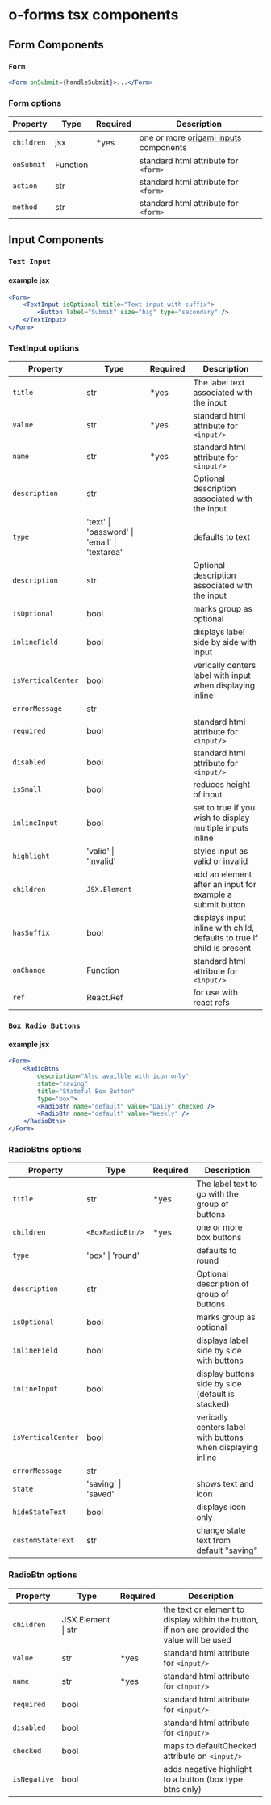 # o-forms tsx components

## Form Components

### `Form`

```jsx
<Form onSubmit={handleSubmit}>...</Form>
```

### Form options

| Property   | Type     | Required | Description                                                |
| ---------- | -------- | -------- | ---------------------------------------------------------- |
| `children` | jsx      | \*yes    | one or more [origami inputs](#input-components) components |
| `onSubmit` | Function |          | standard html attribute for `<form>`                       |
| `action`   | str      |          | standard html attribute for `<form>`                       |
| `method`   | str      |          | standard html attribute for `<form>`                       |

## Input Components

### `Text Input`

#### example jsx

```jsx
<Form>
	<TextInput isOptional title="Text input with suffix">
		<Button label="Submit" size="big" type="secondary" />
	</TextInput>
</Form>
```

### TextInput options

| Property           | Type                                          | Required | Description                                                            |
| ------------------ | --------------------------------------------- | -------- | ---------------------------------------------------------------------- |
| `title`            | str                                           | \*yes    | The label text associated with the input                               |
| `value`            | str                                           | \*yes    | standard html attribute for `<input/>`                                 |
| `name`             | str                                           | \*yes    | standard html attribute for `<input/>`                                 |
| `description`      | str                                           |          | Optional description associated with the input                         |
| `type`             | 'text' \| 'password' \| 'email' \| 'textarea' |          | defaults to text                                                       |
| `description`      | str                                           |          | Optional description associated with the input                         |
| `isOptional`       | bool                                          |          | marks group as optional                                                |
| `inlineField`      | bool                                          |          | displays label side by side with input                                 |
| `isVerticalCenter` | bool                                          |          | verically centers label with input when displaying inline              |
| `errorMessage`     | str                                           |          |                                                                        |
| `required`         | bool                                          |          | standard html attribute for `<input/>`                                 |
| `disabled`         | bool                                          |          | standard html attribute for `<input/>`                                 |
| `isSmall`          | bool                                          |          | reduces height of input                                                |
| `inlineInput`      | bool                                          |          | set to true if you wish to display multiple inputs inline              |
| `highlight`        | 'valid' \| 'invalid'                          |          | styles input as valid or invalid                                       |
| `children`         | `JSX.Element`                                 |          | add an element after an input for example a submit button              |
| `hasSuffix`        | bool                                          |          | displays input inline with child, defaults to true if child is present |
| `onChange`         | Function                                      |          | standard html attribute for `<input/>`                                 |
| `ref`              | React.Ref                                     |          | for use with react refs                                                |

### `Box Radio Buttons`

#### example jsx

```jsx
<Form>
	<RadioBtns
		description="Also availble with icon only"
		state="saving"
		title="Stateful Box Button"
		type="box">
		<RadioBtn name="default" value="Daily" checked />
		<RadioBtn name="default" value="Weekly" />
	</RadioBtns>
</Form>
```

### RadioBtns options

| Property           | Type                | Required | Description                                                 |
| ------------------ | ------------------- | -------- | ----------------------------------------------------------- |
| `title`            | str                 | \*yes    | The label text to go with the group of buttons              |
| `children`         | `<BoxRadioBtn/>`    | \*yes    | one or more box buttons                                     |
| `type`             | 'box' \| 'round'    |          | defaults to round                                           |
| `description`      | str                 |          | Optional description of group of buttons                    |
| `isOptional`       | bool                |          | marks group as optional                                     |
| `inlineField`      | bool                |          | displays label side by side with buttons                    |
| `inlineInput`      | bool                |          | display buttons side by side (default is stacked)           |
| `isVerticalCenter` | bool                |          | verically centers label with buttons when displaying inline |
| `errorMessage`     | str                 |          |                                                             |
| `state`            | 'saving' \| 'saved' |          | shows text and icon                                         |
| `hideStateText`    | bool                |          | displays icon only                                          |
| `customStateText`  | str                 |          | change state text from default "saving"                     |

### RadioBtn options

| Property     | Type               | Required | Description                                                                                  |
| ------------ | ------------------ | -------- | -------------------------------------------------------------------------------------------- |
| `children`   | JSX.Element \| str |          | the text or element to display within the button, if non are provided the value will be used |
| `value`      | str                | \*yes    | standard html attribute for `<input/>`                                                       |
| `name`       | str                | \*yes    | standard html attribute for `<input/>`                                                       |
| `required`   | bool               |          | standard html attribute for `<input/>`                                                       |
| `disabled`   | bool               |          | standard html attribute for `<input/>`                                                       |
| `checked`    | bool               |          | maps to defaultChecked attribute on `<input/>`                                               |
| `isNegative` | bool               |          | adds negative highlight to a button (box type btns only)                                     |
